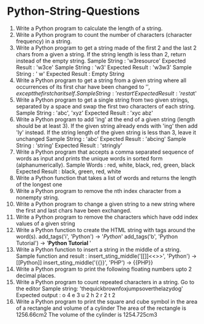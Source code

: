 # Python-String-Questions
1. Write a Python program to calculate the length of a string.
2. Write a Python program to count the number of characters (character frequency) in a string.
3. Write a Python program to get a string made of the first 2 and the last 2 chars
from a given a string. If the string length is less than 2, return instead of the
empty string.
Sample String : 'w3resource'
Expected Result : 'w3ce'
Sample String : 'w3'
Expected Result : 'w3w3'
Sample String : ' w'
Expected Result : Empty String
4. Write a Python program to get a string from a given string where all
occurrences of its first char have been changed to '$', except the first char itself.
Sample String : 'restart'
Expected Result : 'resta$t'
5. Write a Python program to get a single string from two given strings,
separated by a space and swap the first two characters of each string.
Sample String : 'abc', 'xyz'
Expected Result : 'xyc abz'
6. Write a Python program to add 'ing' at the end of a given string (length should
be at least 3). If the given string already ends with 'ing' then add 'ly' instead. If
the string length of the given string is less than 3, leave it unchanged
Sample String : 'abc'
Expected Result : 'abcing'
Sample String : 'string'
Expected Result : 'stringly'
7. Write a Python program that accepts a comma separated sequence of
words as input and prints the unique words in sorted form (alphanumerically).
Sample Words : red, white, black, red, green, black
Expected Result : black, green, red, white
8. Write a Python function that takes a list of words and returns the length of the
longest one
9. Write a Python program to remove the nth index character from a nonempty
string.
10. Write a Python program to change a given string to a new string where the
first and last chars have been exchanged.
11. Write a Python program to remove the characters which have odd index
values of a given string
12. Write a Python function to create the HTML string with tags around the
word(s).
add_tags('i', 'Python') -> '<i>Python</i>'
add_tags('b', 'Python Tutorial') -> '<b>Python Tutorial </b>'
13. Write a Python function to insert a string in the middle of a string.
Sample function and result :
insert_sting_middle('[[]]<<>>', 'Python') -> [[Python]]
insert_sting_middle('{{}}', 'PHP') -> {{PHP}}
14. Write a Python program to print the following floating numbers upto 2
decimal places.
15. Write a Python program to count repeated characters in a string. Go to the
editor
Sample string: 'thequickbrownfoxjumpsoverthelazydog'
Expected output :
o 4
e 3
u 2
h 2
r 2
t 2
16. Write a Python program to print the square and cube symbol in the area of a
rectangle and volume of a cylinder
The area of the rectangle is 1256.66cm2
The volume of the cylinder is 1254.725cm3
